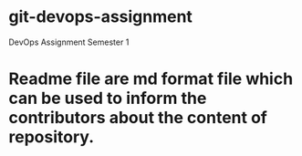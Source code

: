 # git-devops-assignment
DevOps Assignment Semester 1

# Readme file are md format file which can be __used__ to inform the contributors about the content of repository.
